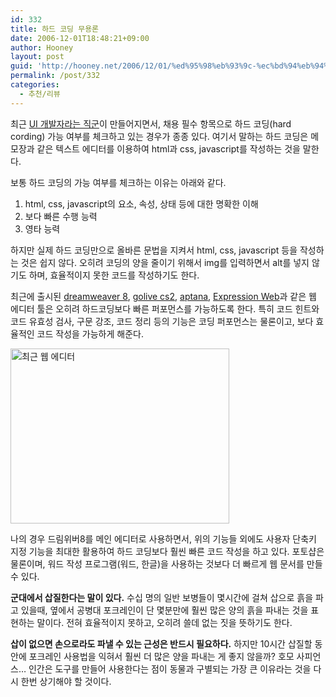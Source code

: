 ```yaml
---
id: 332
title: 하드 코딩 무용론
date: 2006-12-01T18:48:21+09:00
author: Hooney
layout: post
guid: 'http://hooney.net/2006/12/01/%ed%95%98%eb%93%9c-%ec%bd%94%eb%94%a9-%eb%ac%b4%ec%9a%a9%eb%a1%a0/'
permalink: /post/332
categories:
  - 추천/리뷰
---
```

최근 [UI 개발자라는 직군](http://www.jobkorea.co.kr/SM/SM_Syn_List.asp?stext=ui%20%B0%B3%B9%DF%C0%DA&save_stat=1)이 만들어지면서, 채용 필수 항목으로 하드 코딩(hard cording) 가능 여부를 체크하고 있는 경우가 종종 있다. 여기서 말하는 하드 코딩은 메모장과 같은 텍스트 에디터를 이용하여 html과 css, javascript를 작성하는 것을 말한다.

보통 하드 코딩의 가능 여부를 체크하는 이유는 아래와 같다.

  1. html, css, javascript의 요소, 속성, 상태 등에 대한 명확한 이해
  2. 보다 빠른 수행 능력
  3. 영타 능력

하지만 실제 하드 코딩만으로 올바른 문법을 지켜서 html, css, javascript 등을 작성하는 것은 쉽지 않다. 오히려 코딩의 양을 줄이기 위해서 img를 입력하면서 alt를 넣지 않기도 하며, 효율적이지 못한 코드를 작성하기도 한다.

최근에 출시된 [dreamweaver 8](http://www.adobe.com/kr/products/dreamweaver/), [golive cs2](http://www.adobe.com/kr/products/golive/), [aptana](http://www.aptana.com/), [Expression Web](http://www.microsoft.com/products/expression/en/web_designer/default.mspx)과 같은 웹 에디터 툴은 오히려 하드코딩보다 빠른 퍼포먼스를 가능하도록 한다. 특히 코드 힌트와 코드 유효성 검사, 구문 강조, 코드 정리 등의 기능은 코딩 퍼포먼스는 물론이고, 보다 효율적인 코드 작성을 가능하게 해준다.

<img src="/uploads/2006/webeditor.jpg" alt="최근 웹 에디터" height="280" width="350" /> 

나의 경우 드림위버8를 메인 에디터로 사용하면서, 위의 기능들 외에도 사용자 단축키 지정 기능을 최대한 활용하여 하드 코딩보다 훨씬 빠른 코드 작성을 하고 있다. 포토샵은 물론이며, 워드 작성 프로그램(워드, 한글)을 사용하는 것보다 더 빠르게 웹 문서를 만들 수 있다.

**군대에서 삽질한다는 말이 있다.** 수십 명의 일반 보병들이 몇시간에 걸쳐 삽으로 흙을 파고 있을때, 옆에서 공병대 포크레인이 단 몇분만에 훨씬 많은 양의 흙을 파내는 것을 표현하는 말이다. 전혀 효율적이지 못하고, 오히려 쓸데 없는 짓을 뜻하기도 한다.

**삽이 없으면 손으로라도 파낼 수 있는 근성은 반드시 필요하다.** 하지만 10시간 삽질할 동안에 포크레인 사용법을 익혀서 훨씬 더 많은 양을 파내는 게 좋지 않을까? 호모 사피언스&#8230; 인간은 도구를 만들어 사용한다는 점이 동물과 구별되는 가장 큰 이유라는 것을 다시 한번 상기해야 할 것이다.
